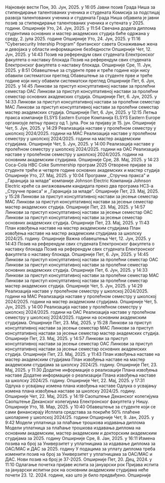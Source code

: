 Најновије вести
Пон, 30. Јун, 2025. у 16:05
Јавни позив Града Ниша за стипендирање талентованих ученика и студената
Комисија за подстицај развоја талентованих ученика и студената Града Ниша објавила је јавни позив за стипендирање талентованих ученика и сутената у 2025. години.
Опширније
Уто, 24. Јун, 2025. у 11:54
Свечана додела диплома студентима основних и мастер академских студија
биће одржана у среду, 2. јула 2025. године
Опширније
Уто, 24. Јун, 2025. у 11:16
"Cybersecurity Intership Program" британског савета
Оснаживање жена и девојака у области информационе безбедности
Опширније
Чет, 12. Јун, 2025. у 14:43
Позив на референдум свих студената Електронског факултета о наставку блокада
Позив на референдум свих студената Електронског факултета о наставку блокада.
Опширније
Сре, 11. Јун, 2025. у 8:51
Обавештење за студенте прве и треће године који нису обавили систематски преглед
Обавештење за студенте прве и треће године који нису обавили систематски преглед
Опширније
Пет, 6. Јун, 2025. у 14:45
Линкови за приступ консултативној настави за пролећни семестар ОАС
Линкови за приступ консултативној настави за пролећни семестар основних академских студија.
Опширније
Пет, 6. Јун, 2025. у 14:33
Линкови за приступ консултативној настави за пролећни семестар МАС
Линкови за приступ консултативној настави за пролећни семестар мастер академских студија.
Опширније
Пет, 6. Јун, 2025. у 12:15
Летња пракса компаније ELSYS Eastern Europe
Компанија ELSYS Eastern Europe организује летњу праксу од 1. јула. Рок за пријаву је 15. јун.
Опширније
Чет, 5. Јун, 2025. у 14:29
Реализација наставе у пролећном семестру у школској 2024/2025. години на МАС
Реализација наставе у пролећном семестру у школској 2024/2025. години на мастер академским студијама.
Опширније
Чет, 5. Јун, 2025. у 14:00
Реализација наставе у пролећном семестру у школској 2024/2025. години на ОАС
Реализација наставе у пролећном семестру у школској 2024/2025. години на основним академским студијама.
Опширније
Сре, 28. Мај, 2025. у 14:23
Coca-Cola HBC Coke Summership програм 2025
Отворене пријаве за студенте треће и четврте године основних академских и мастер студија
Опширније
Уто, 27. Мај, 2025. у 10:04
Програми ,,Стручна пракса" и ,,Гаранција за младе" компаније Johnson Electric
Компанија Johnson Electric креће са ангажовањем кандидата преко два програма НСЗ-а ,,Стручне пракса” и ,,Гаранција за младе”.
Опширније
Пет, 23. Мај, 2025. у 15:28
Линкови за приступ консултативној настави за јесењи семестар МАС
Линкови за приступ консултативној настави за јесењи семестар мастер академских студија.
Опширније
Пет, 23. Мај, 2025. у 14:57
Линкови за приступ консултативној настави за јесењи семестар ОАС
Линкови за приступ консултативној настави за јесењи семестар основних академских студија.
Опширније
Пет, 23. Мај, 2025. у 11:43
План извођења наставе на мастер академским студијама
План извођења наставе на мастер академским студијама за школску 2024/25. годину.
Опширније
Важна обавештења
Чет, 12. Јун, 2025. у 14:43
Позив на референдум свих студената Електронског факултета о наставку блокада
Позив на референдум свих студената Електронског факултета о наставку блокада.
Опширније
Пет, 6. Јун, 2025. у 14:45
Линкови за приступ консултативној настави за пролећни семестар ОАС
Линкови за приступ консултативној настави за пролећни семестар основних академских студија.
Опширније
Пет, 6. Јун, 2025. у 14:33
Линкови за приступ консултативној настави за пролећни семестар МАС
Линкови за приступ консултативној настави за пролећни семестар мастер академских студија.
Опширније
Чет, 5. Јун, 2025. у 14:29
Реализација наставе у пролећном семестру у школској 2024/2025. години на МАС
Реализација наставе у пролећном семестру у школској 2024/2025. години на мастер академским студијама.
Опширније
Чет, 5. Јун, 2025. у 14:00
Реализација наставе у пролећном семестру у школској 2024/2025. години на ОАС
Реализација наставе у пролећном семестру у школској 2024/2025. години на основним академским студијама.
Опширније
Пет, 23. Мај, 2025. у 15:28
Линкови за приступ консултативној настави за јесењи семестар МАС
Линкови за приступ консултативној настави за јесењи семестар мастер академских студија.
Опширније
Пет, 23. Мај, 2025. у 14:57
Линкови за приступ консултативној настави за јесењи семестар ОАС
Линкови за приступ консултативној настави за јесењи семестар основних академских студија.
Опширније
Пет, 23. Мај, 2025. у 11:43
План извођења наставе на мастер академским студијама
План извођења наставе на мастер академским студијама за школску 2024/25. годину.
Опширније
Пет, 23. Мај, 2025. у 11:30
Додатне информације о реализацији Плана извођења наставе
Додатне информације о реализацији Плана извођења наставе за школску 2024/25. годину.
Опширније
Чет, 22. Мај, 2025. у 17:31
Одлука о усвајању измена плана извођења наставе
Одлука о усвајању измена плана извођења наставе за школску 2024/25. годину.
Опширније
Чет, 22. Мај, 2025. у 14:19
Саопштење Деканског колегијума
Саопштење Деканског колегијума Електронског факултета у Нишу.
Опширније
Уто, 18. Мар, 2025. у 10:40
Обавештење за студенте који се сами финансирају
Исплата средстава за покриће 50% плаћене школарине у школској 2024/25. години
Опширније
Чет, 9. Јан, 2025. у 9:42
Mодели уплатница за плаћање трошкова издавања диплома
Mодели уплатница за плаћање трошкова издавања диплома на основним академским, мастер академским и докторским академским студијама за 2025. годину
Опширније
Сре, 8. Јан, 2025. у 16:11
Измена позива на број за Универзитет у уплатницама за издавање диплома за ОАС/МАС и ДАС за 2025. годину
У подацима за уплату диплома треба изменити позив на број за Универзитет у уплатницама за ОАС/МАС и ДАС. Нови позив на број је 37-2025.
Опширније
Пет, 20. Дец, 2024. у 11:10
Одлагање почетка пријаве испита за јануарски рок
Пријава испита за јануарски испитни рок на основним академским студијама неће почети 23. 12. 2024. године, као што је било предвиђено.
Опширније
